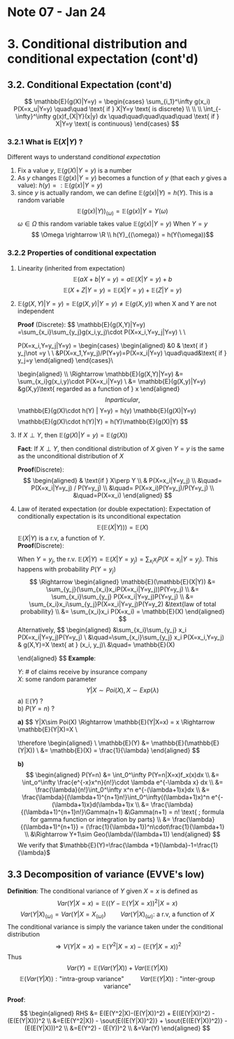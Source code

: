 # Note 07 - Jan 24

# 3. Conditional distribution and conditional expectation (cont'd)

## 3.2. Conditional Expectation (cont'd)

$$
\mathbb{E}(g(X)|Y=y) =   \begin{cases}
                    \sum_{i_1}^\infty g(x_i) P(X=x_u|Y=y) \quad\quad \text{ if } X|Y=y \text{ is discrete}  \\ \\ \\
                    \int_{-\infty}^\infty g(x)f_{X|Y}(x|y) dx   \quad\quad\quad\quad\quad \text{ if } X|Y=y \text{ is continuous}
                \end{cases}
$$

### 3.2.1 What is $\mathbb{E}(X|Y)\;?$

Different ways to understand *conditional expectation*

1. Fix a value $y$, $\mathbb{E}(g(X)|Y=y)$ is a number
2. As $y$ changes $\mathbb{E}(g(x)|Y=y)$ becomes a function of $y$ (that each $y$ gives a value): $h(y) =: \mathbb{E}(g(x)|Y=y)$
3. since $y$ is actually random, we can define $\mathbb{E}(g(x)|Y)=h(Y)$. This is a random variable
   $$ \mathbb{E}(g(x)|Y))_{(\omega)} = \mathbb{E}(g(x)|Y=Y(\omega)$$
   $\omega \in \Omega$ this random variable takes value
   $\mathbb{E}(g(x)|Y=y)$
   When $Y=y$
   $$ \Omega \rightarrow \R \\ h(Y)_{(\omega)} = h(Y(\omega))$$

### 3.2.2 Properties of conditional expectation

1. Linearity (inherited from expectation)
   $$ \mathbb{E}(aX+b | Y = y) = a\mathbb{E}(X|Y=y) +b $$
   $$ \mathbb{E}(X+Z|Y=y) = \mathbb{E}(X|Y=y)+\mathbb{E}(Z|Y=y) $$
2. $\mathbb{E}(g(X,Y)|Y=y) = \mathbb{E}(g(X,y)|Y=y) \not = \mathbb{E}(g(X,y)) \text{ when X and Y are not independent}$
   
   __Proof__ (Discrete):
    $$
    \mathbb{E}(g(X,Y)|Y=y) =\sum_{x_i}\sum_{y_j}g(x_i,y_j)\cdot P(X=x_i,Y=y_j|Y=y)  \\ \\

    P(X=x_i,Y=y_j|Y=y) =
    \begin{cases}
        \begin{aligned}
            &0                                  & \text{ if  } y_j\not =y    \\  \\
            &P(X=x_1,Y=y_j)/P(Y+y)=P(X=x_i|Y=y) \quad\quad&\text{ if } y_j=y
        \end{aligned}
    \end{cases}\\

    \begin{aligned} \\\\
        \Rightarrow \mathbb{E}(g(X,Y)|Y=y) 
            &= \sum_{x_i}g(x_i,y)\cdot P(X=x_i|Y=y)   \\
            &= \mathbb{E}(g(X,y)|Y=y) &g(X,y)\text{ regarded as a function of } x
    \end{aligned}
    $$
    In particular,
    $$
        \mathbb{E}(g(X)\cdot h(Y) | Y=y) = h(y) \mathbb{E}(g(X)|Y=y)
    $$
    $$
        \mathbb{E}(g(X)\cdot h(Y)|Y) = h(Y)\mathbb{E}(g(X)|Y)
    $$
3. If $X\perp Y$, then $\mathbb{E}(g(X)|Y=y) = \mathbb{E}(g(X))$

    __Fact__: If $X\perp Y$, then conditional distribution of $X$ given $Y=y$ is the same as the unconditional distribution of $X$

    __Proof__(Discrete):
    $$
    \begin{aligned}
        & \text{if } X\perp Y \\
        & P(X=x_i|Y=y_j)        \\
        &\quad= P(X=x_i|Y=y_j) / P(Y=y_j)       \\
        &\quad= P(X=x_i)P(Y=y_j)/P(Y=y_j)       \\
        &\quad=P(X=x_i)
    \end{aligned}
    $$
4. Law of iterated expectation (or double expectation): Expectation of conditionally expectation is its unconditional expectation
   $$ 
   \mathbb{E}(\mathbb{E}(X|Y)))=\mathbb{E}(X)
   $$
   $\mathbb{E}(X|Y)$ is a r.v, a function of $Y$. <br/>
   __Proof__(Discrete):

   When $Y=y_j$, the r.v. $\mathbb{E}(X|Y)=\mathbb{E}(X|Y=y_j) = \sum_{x_i}x_iP(X=x_i|Y=y_j)$. This happens with probability $P(Y=y_j)$
   $$ \Rightarrow \begin{aligned}
   \mathbb{E}(\mathbb{E}(X|Y))
        &= \sum_{y_j}(\sum_{x_i}x_iP(X=x_i|Y=y_j))P(Y=y_j)      \\
        &= \sum_{x_i}\sum_{y_j} P(X=x_i|Y=y_j)P(Y=y_j)          \\
        &= \sum_{x_i}x_i\sum_{y_j}P(X=x_i|Y=y_j)P(Y=y_2)        &\text{law of total probability}    \\
        &= \sum_{x_i}x_i P(X=x_i) = \mathbb{E}(X)
   \end{aligned} $$
   Alternatively,
   $$ 
   \begin{aligned}
   &\sum_{x_i}\sum_{y_j} x_i P(X=x_i|Y=y_j)P(Y=y_j)  \\
   &\quad=\sum_{x_i}\sum_{y_j} x_i P(X=x_i,Y=y_j)  & g(X,Y)=X \text{ at } (x_i, y_j)\\
   &\quad= \mathbb{E}(X)

   \end{aligned}
   $$
   __Example__: 

   $Y$: # of claims receive by insurance company <br/>
   $X$: some random parameter
   $$ Y|X\sim Poi(X), X\sim Exp(\lambda) $$
   a) $\mathbb{E}(Y)$ ? <br/>
   b) $P(Y=n)$ ?

   __a)__
   $$
   Y|X\sim Poi(X) \Rightarrow \mathbb{E}(Y|X=x) = x \Rightarrow \mathbb{E}(Y|X)=X \\

   \therefore \begin{aligned}   \\
    \mathbb{E}(Y) &= \mathbb{E}(\mathbb{E}(Y|X))   \\
        &= \mathbb{E}(X) = \frac{1}{\lambda}
   \end{aligned}
   $$

   __b)__
   $$
    \begin{aligned}
        P(Y=n) &= \int_0^\infty P(Y=n|X=x)f_x(x)dx   \\
            &= \int_o^\infty \frac{e^{-x}x^n}{n!}\cdot \lambda e^{-\lambda x} dx    \\
            &= \frac{\lambda}{n!}\int_0^\infty x^n e^{-(\lambda+1)x}dx  \\
            &= \frac{\lambda}{(\lambda+1)^{n+1}n!}\int_0^\infty((\lambda+1)x)^n e^{-(\lambda+1)x}d(\lambda+1)x  \\
            &= \frac{\lambda}{(\lambda+1)^{n+1}n!}\Gamma(n+1)   &\Gamma(n+1) = n! \text{ ; formula for gamma function or integration by parts}  \\
            &= \frac{\lambda}{(\lambda+1)^{n+1}} = (\frac{1}{\lambda+1})^n\cdot\frac{1}{\lambda+1}  \\
            &\Rightarrow Y+1\sim Geo(\lambda/(\lambda+1))
    \end{aligned}
   $$
   We verify that $\mathbb{E}(Y)=\frac{\lambda +1}{\lambda}-1=\frac{1}{\lambda}$

## 3.3 Decomposition of variance (EVVE's low)

__Definition__: The conditional variance of $Y$ given $X=x$ is defined as
$$
Var(Y|X=x)=\mathbb{E}((Y-\mathbb{E}(Y|X=x))^2|X=x)
$$
$$
Var(Y|X)_{(\omega)} = Var(Y|X=X_{(\omega)}) \quad \quad Var(Y|X)_{(\omega)} \text{: a r.v, a function of }X
$$
The conditional variance is simply the variance taken under the conditional distribution
$$
\Rightarrow V(Y|X=x)=\mathbb{E}(Y^2|X=x)-(\mathbb{E}(Y|X=x))^2
$$
Thus
$$
Var(Y)=\mathbb{E}(Var(Y|X))+Var(\mathbb{E}(Y|X))
$$
$$
\mathbb{E}(Var(Y|X)): \text{"intra-group variance" } \quad\quad Var(\mathbb{E}(Y|X)): \text{"inter-group variance"}
$$

__Proof__:

$$
\begin{aligned}
    RHS &= E(E(Y^2|X)-(E(Y|X))^2)  + E((E(Y|X))^2) - (E(E(Y|X)))^2 \\
    &=E(E(Y^2|X)) - \sout{E((E(Y|X))^2)}  + \sout{E((E(Y|X))^2)} - (E(E(Y|X)))^2  \\
    &=E(Y^2) - (E(Y))^2 \\
    &=Var(Y)
\end{aligned}
 $$